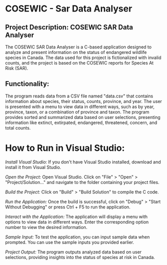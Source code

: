 # COSEWIC - Sar Data Analyser

## Project Description: COSEWIC SAR Data Analyser
The COSEWIC SAR Data Analyser is a C-based application designed to analyze and present information on the status of endangered wildlife species in Canada. 
The data used for this project is fictionalized with invalid counts, and the project is based on the COSEWIC reports for Species At Risk (SAR).

## Functionality:
The program reads data from a CSV file named "data.csv" that contains information about species, their status, counts, province, and year.
The user is presented with a menu to view data in different ways, such as by year, province, taxon, or a combination of province and taxon.
The program provides sorted and summarized data based on user selections, presenting information like extinct, extirpated, endangered, threatened, concern, and total counts.

# How to Run in Visual Studio:
*Install Visual Studio:*
If you don't have Visual Studio installed, download and install it from Visual Studio.

*Open the Project:*
Open Visual Studio.
Click on "File" > "Open" > "Project/Solution..." and navigate to the folder containing your project files.

*Build the Project:*
Click on "Build" > "Build Solution" to compile the C code.

*Run the Application:*
Once the build is successful, click on "Debug" > "Start Without Debugging" or press Ctrl + F5 to run the application.

*Interact with the Application:*
The application will display a menu with options to view data in different ways.
Enter the corresponding option number to view the desired information.

*Sample Input:*
To test the application, you can input sample data when prompted. You can use the sample inputs you provided earlier.

*Project Output:*
The program outputs analyzed data based on user selections, providing insights into the status of species at risk in Canada.
